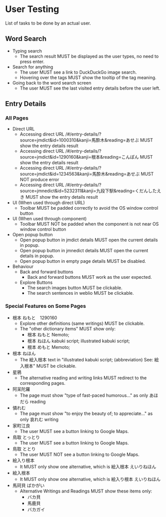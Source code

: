 # User Testing

List of tasks to be done by an actual user.

## Word Search

- Typing search
  - The search result MUST be displayed as the user types, no need to press enter.
- Search for anything
  - The user MUST see a link to DuckDuckGo image search.
  - Hovering over the tags MUST show the tooltip of the tag meaning.
- Going back to the word search screen
  - The user MUST see the last visited entry details before the user left.

## Entry Details

### All Pages

- Direct URL
  - Accessing direct URL /#/entry-details/?source=jmdict&id=1000310&kanji=馬酔木&reading=あせぶ MUST show the entry details result
  - Accessing direct URL /#/entry-details/?source=jmdict&id=1290160&kanji=根本&reading=こんぽん MUST show the entry details result
  - Accessing direct URL /#/entry-details/?source=jmdict&id=1234563&kanji=馬酔木&reading=あせぶ MUST NOT produce error
  - Accessing direct URL /#/entry-details/?source=jmnedict&id=5232311&kanji=九段下駅&reading=くだんしたえき MUST show the entry details result
- UI (When used through direct URL)
  - Toolbar MUST be padded correctly to avoid the OS window control button
- UI (When used through component)
  - Toolbar MUST NOT be padded when the component is not near OS window control button
- Open popup button
  - Open popup button in jmdict details MUST open the current details in popup.
  - Open popup button in jmnedict details MUST open the current details in popup.
  - Open popup button in empty page details MUST be disabled.
- Behaviour
  - Back and forward buttons 
    - Back and forward buttons MUST work as the user expected.
  - Explore Buttons
    - The search images button MUST be clickable.
    - The search sentences in weblio MUST be clickable.
### Special Features on Some Pages
- 根本 ねもと　1290160
  - Explore other definitions (same writings) MUST be clickable.
  - The "other dictionary items" MUST show only:
    - 根本 ねもと Nemoto;
    - 根本 ねほん kabuki script; illustrated kabuki script;
    - 根本 めもと Memoto;
- 根本 ねほん
  - The 絵入根本 text in "illustrated kabuki script; (abbreviation) See: 絵入根本" MUST be clickable.
- 星鴉
  - The alternative reading and writing links MUST redirect to the corresponding pages.
- 阿呆陀羅
  - The page must show "type of fast-paced humorous..." as only あほだら reading
- 憐れむ
  - The page must show "to enjoy the beauty of; to appreciate..." as only 哀れむ writing
- 家町江良
  - The user MUST see a button linking to Google Maps.
- 鳥取 とっとり
  - The user MUST see a button linking to Google Maps.
- 鳥取 ととり
  - The user MUST NOT see a button linking to Google Maps.
- 絵入り根本
  - It MUST only show one alternative, which is 絵入根本 えいりねほん
- 絵入根本
  - It MUST only show one alternative, which is 絵入り根本 えいりねほん
- 馬珂貝 ばかがい
  - Alternative Writings and Readings MUST show these items only:
    - バカ貝
    - 馬鹿貝
    - バカガイ
